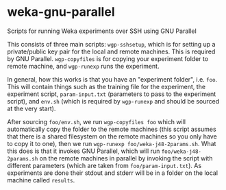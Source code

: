 weka-gnu-parallel
=================

Scripts for running Weka experiments over SSH using GNU Parallel

This consists of three main scripts: `wgp-sshsetup`, which is for setting up a private/public key pair for the local and remote machines. This is required by GNU Parallel. `wgp-copyfiles` is for copying your experiment folder to remote machine, and `wgp-runexp` runs the experiment.

In general, how this works is that you have an "experiment folder", i.e. `foo`. This will contain things such as the training file for the experiment, the experiment script, `param-input.txt` (parameters to pass to the experiment script), and `env.sh` (which is required by `wgp-runexp` and should be sourced at the very start).

After sourcing `foo/env.sh`, we run `wgp-copyfiles foo` which will automatically copy the folder to the remote machines (this script assumes that there is a shared filesystem on the remote machines so you only have to copy it to one), then we run `wgp-runexp foo/weka-j48-2params.sh`. What this does is that it invokes GNU Parallel, which will run `foo/weka-j48-2params.sh` on the remote machines in parallel by invoking the script with different parameters (which are taken from `foo/param-input.txt`). As experiments are done their stdout and stderr will be in a folder on the local machine called `results`.
